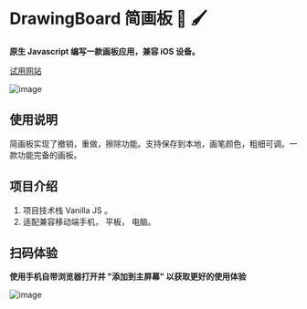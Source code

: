 # DrawingBoard 简画板 🎨 🖌️

**原生 Javascript 编写一款画板应用，兼容 iOS 设备。**


[试用网站](https://osiberiao.github.io/DrawingBoard/ "简画板")

![image](https://osiberiao.github.io/DrawingBoard/README/DrawingBoard.webp)

## 使用说明

简画板实现了撤销，重做，擦除功能。支持保存到本地，画笔颜色，粗细可调。一款功能完备的画板。

## 项目介绍

1. 项目技术栈 Vanilla JS 。
2. 适配兼容移动端手机， 平板， 电脑。

## 扫码体验
**使用手机自带浏览器打开并 "添加到主屏幕" 以获取更好的使用体验**

![image](https://osiberiao.github.io/DrawingBoard/README/DrawingBoard-QR.webp)
